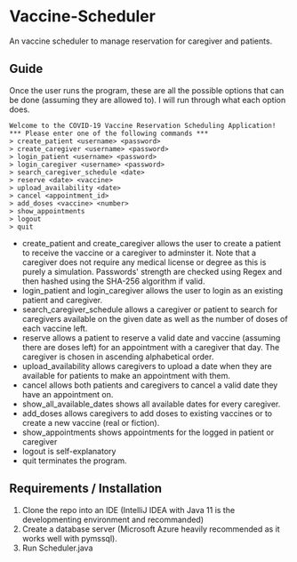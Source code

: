 # Vaccine-Scheduler
An vaccine scheduler to manage reservation for caregiver and patients.

## Guide
Once the user runs the program, these are all the possible options that can be done (assuming they are allowed to). I will run through what each option does.
```
Welcome to the COVID-19 Vaccine Reservation Scheduling Application!
*** Please enter one of the following commands ***
> create_patient <username> <password>
> create_caregiver <username> <password>
> login_patient <username> <password>
> login_caregiver <username> <password>
> search_caregiver_schedule <date>
> reserve <date> <vaccine>
> upload_availability <date>
> cancel <appointment_id>
> add_doses <vaccine> <number>
> show_appointments
> logout
> quit
```
- create_patient and create_caregiver allows the user to create a patient to receive the vaccine or a caregiver to adminster it. Note that a caregiver does not require any medical license or degree as this is purely a simulation. Passwords' strength are checked using Regex and then hashed using the SHA-256 algorithm if valid.
- login_patient and login_caregiver allows the user to login as an existing patient and caregiver.
- search_caregiver_schedule allows a caregiver or patient to search for caregivers available on the given date as well as the number of doses of each vaccine left.
- reserve allows a patient to reserve a valid date and vaccine (assuming there are doses left) for an appointment with a caregiver that day. The caregiver is chosen in ascending alphabetical order.
- upload_availability allows caregivers to upload a date when they are available for patients to make an appointment with them.
- cancel allows both patients and caregivers to cancel a valid date they have an appointment on.
- show_all_available_dates shows all available dates for every caregiver.
- add_doses allows caregivers to add doses to existing vaccines or to create a new vaccine (real or fiction).
- show_appointments shows appointments for the logged in patient or caregiver
- logout is self-explanatory
- quit terminates the program.

## Requirements / Installation
1. Clone the repo into an IDE (IntelliJ IDEA with Java 11 is the developmenting environment and recommanded)
2. Create a database server (Microsoft Azure heavily recommended as it works well with pymssql).
3. Run Scheduler.java
